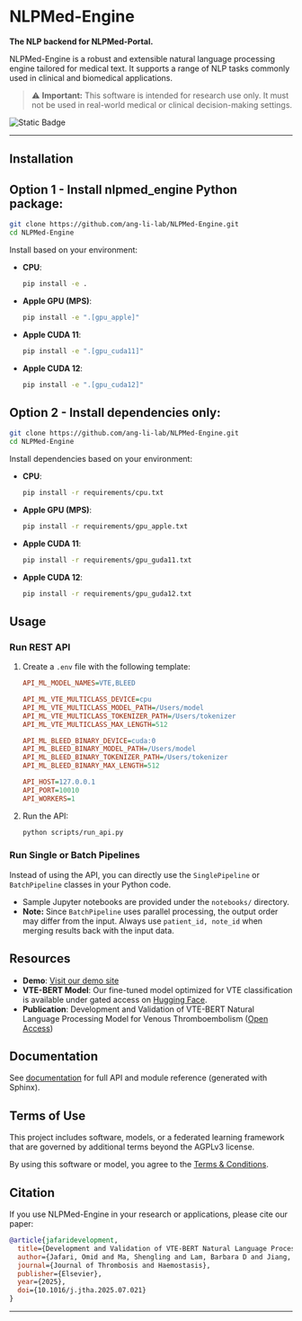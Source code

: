 <!--
SPDX-FileCopyrightText: Copyright (C) 2025 Omid Jafari <omidjafari.com>
SPDX-License-Identifier: AGPL-3.0-or-later

This program is free software: you can redistribute it and/or modify
it under the terms of the GNU Affero General Public License as published by
the Free Software Foundation, either version 3 of the License, or
(at your option) any later version.

This program is distributed in the hope that it will be useful,
but WITHOUT ANY WARRANTY; without even the implied warranty of
MERCHANTABILITY or FITNESS FOR A PARTICULAR PURPOSE.  See the
GNU Affero General Public License for more details.

You should have received a copy of the GNU Affero General Public License
along with this program.  If not, see <http://www.gnu.org/licenses/>.
-->

# NLPMed-Engine

**The NLP backend for NLPMed-Portal.**

NLPMed-Engine is a robust and extensible natural language processing engine tailored for medical text. It supports a range of NLP tasks commonly used in clinical and biomedical applications.

> ⚠️ **Important:** This software is intended for research use only. It must not be used in real-world medical or clinical decision-making settings.

![Static Badge](https://img.shields.io/badge/license-AGPLv3-blue)

---

## Installation

## Option 1 - Install nlpmed_engine Python package:

```bash
git clone https://github.com/ang-li-lab/NLPMed-Engine.git
cd NLPMed-Engine
```

Install based on your environment:

- **CPU**:
  ```bash
  pip install -e .
  ```

- **Apple GPU (MPS)**:
  ```bash
  pip install -e ".[gpu_apple]"
  ```

- **Apple CUDA 11**:
  ```bash
  pip install -e ".[gpu_cuda11]"
  ```

- **Apple CUDA 12**:
  ```bash
  pip install -e ".[gpu_cuda12]"

## Option 2 - Install dependencies only:

```bash
git clone https://github.com/ang-li-lab/NLPMed-Engine.git
cd NLPMed-Engine
```

Install dependencies based on your environment:

- **CPU**:
  ```bash
  pip install -r requirements/cpu.txt
  ```

- **Apple GPU (MPS)**:
  ```bash
  pip install -r requirements/gpu_apple.txt
  ```

- **Apple CUDA 11**:
  ```bash
  pip install -r requirements/gpu_guda11.txt
  ```

- **Apple CUDA 12**:
  ```bash
  pip install -r requirements/gpu_guda12.txt
  ```

## Usage

### Run REST API

1. Create a `.env` file with the following template:

    ```ini
    API_ML_MODEL_NAMES=VTE,BLEED

    API_ML_VTE_MULTICLASS_DEVICE=cpu
    API_ML_VTE_MULTICLASS_MODEL_PATH=/Users/model
    API_ML_VTE_MULTICLASS_TOKENIZER_PATH=/Users/tokenizer
    API_ML_VTE_MULTICLASS_MAX_LENGTH=512

    API_ML_BLEED_BINARY_DEVICE=cuda:0
    API_ML_BLEED_BINARY_MODEL_PATH=/Users/model
    API_ML_BLEED_BINARY_TOKENIZER_PATH=/Users/tokenizer
    API_ML_BLEED_BINARY_MAX_LENGTH=512

    API_HOST=127.0.0.1
    API_PORT=10010
    API_WORKERS=1
    ```

2. Run the API:

   ```bash
   python scripts/run_api.py
   ```

### Run Single or Batch Pipelines

Instead of using the API, you can directly use the `SinglePipeline` or `BatchPipeline` classes in your Python code.

- Sample Jupyter notebooks are provided under the `notebooks/` directory.
- **Note:** Since `BatchPipeline` uses parallel processing, the output order may differ from the input. Always use `patient_id, note_id` when merging results back with the input data.

## Resources

- **Demo**: [Visit our demo site](https://nlpmed.demo.angli-lab.com/)
- **VTE-BERT Model**: Our fine-tuned model optimized for VTE classification is available under gated access on [Hugging Face](https://huggingface.co/ang-li-lab/VTE-BERT).
- **Publication**: Development and Validation of VTE-BERT Natural Language Processing Model for Venous Thromboembolism ([Open Access](https://www.jthjournal.org/article/S1538-7836(25)00484-2/fulltext))

## Documentation

See [documentation](https://ang-li-lab.github.io/NLPMed-Engine/) for full API and module reference (generated with Sphinx).

## Terms of Use

This project includes software, models, or a federated learning framework that are governed by additional terms beyond the AGPLv3 license.

By using this software or model, you agree to the [Terms & Conditions](./TERMS.md).

## Citation

If you use NLPMed-Engine in your research or applications, please cite our paper:

```bibtex
@article{jafaridevelopment,
  title={Development and Validation of VTE-BERT Natural Language Processing Model for Venous Thromboembolism},
  author={Jafari, Omid and Ma, Shengling and Lam, Barbara D and Jiang, Jun Y and Zhou, Emily and Ranjan, Mrinal and Ryu, Justine and Bandyo, Raka and Maghsoudi, Arash and Peng, Bo and others},
  journal={Journal of Thrombosis and Haemostasis},
  publisher={Elsevier},
  year={2025},
  doi={10.1016/j.jtha.2025.07.021}
}
```

---

